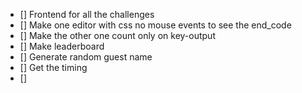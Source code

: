 - [] Frontend for all the challenges
- [] Make one editor with css no mouse events to see the end_code
- [] Make the other one count only on key-output
- [] Make leaderboard
- [] Generate random guest name
- [] Get the timing
- [] 
